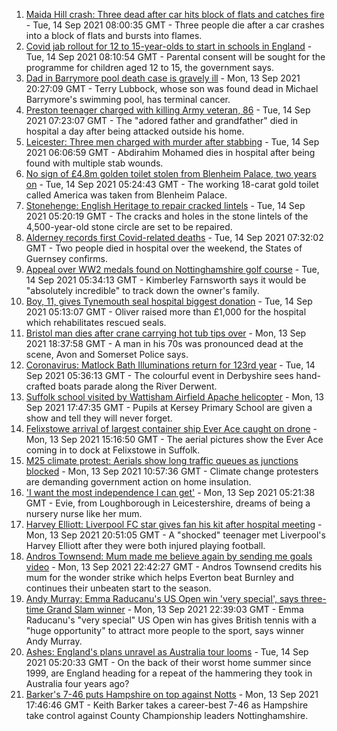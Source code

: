 1. [Maida Hill crash: Three dead after car hits block of flats and catches fire](https://www.bbc.co.uk/news/uk-england-london-58555703?at_medium=RSS&at_campaign=KARANGA) - Tue, 14 Sep 2021 08:00:35 GMT - Three people die after a car crashes into a block of flats and bursts into flames.
2. [Covid jab rollout for 12 to 15-year-olds to start in schools in England](https://www.bbc.co.uk/news/uk-58552769?at_medium=RSS&at_campaign=KARANGA) - Tue, 14 Sep 2021 08:10:54 GMT - Parental consent will be sought for the programme for children aged 12 to 15, the government says.
3. [Dad in Barrymore pool death case is gravely ill](https://www.bbc.co.uk/news/uk-england-essex-58552565?at_medium=RSS&at_campaign=KARANGA) - Mon, 13 Sep 2021 20:27:09 GMT - Terry Lubbock, whose son was found dead in Michael Barrymore's swimming pool, has terminal cancer.
4. [Preston teenager charged with killing Army veteran, 86](https://www.bbc.co.uk/news/uk-england-lancashire-58555723?at_medium=RSS&at_campaign=KARANGA) - Tue, 14 Sep 2021 07:23:07 GMT - The "adored father and grandfather" died in hospital a day after being attacked outside his home.
5. [Leicester: Three men charged with murder after stabbing](https://www.bbc.co.uk/news/uk-england-leicestershire-58555106?at_medium=RSS&at_campaign=KARANGA) - Tue, 14 Sep 2021 06:06:59 GMT - Abdirahim Mohamed dies in hospital after being found with multiple stab wounds.
6. [No sign of £4.8m golden toilet stolen from Blenheim Palace, two years on](https://www.bbc.co.uk/news/uk-england-oxfordshire-58529069?at_medium=RSS&at_campaign=KARANGA) - Tue, 14 Sep 2021 05:24:43 GMT - The working 18-carat gold toilet called America was taken from Blenheim Palace.
7. [Stonehenge: English Heritage to repair cracked lintels](https://www.bbc.co.uk/news/uk-england-wiltshire-58547463?at_medium=RSS&at_campaign=KARANGA) - Tue, 14 Sep 2021 05:20:19 GMT - The cracks and holes in the stone lintels of the 4,500-year-old stone circle are set to be repaired.
8. [Alderney records first Covid-related deaths](https://www.bbc.co.uk/news/world-europe-guernsey-58555605?at_medium=RSS&at_campaign=KARANGA) - Tue, 14 Sep 2021 07:32:02 GMT - Two people died in hospital over the weekend, the States of Guernsey confirms.
9. [Appeal over WW2 medals found on Nottinghamshire golf course](https://www.bbc.co.uk/news/uk-england-nottinghamshire-58503872?at_medium=RSS&at_campaign=KARANGA) - Tue, 14 Sep 2021 05:34:13 GMT - Kimberley Farnsworth says it would be "absolutely incredible" to track down the owner's family.
10. [Boy, 11, gives Tynemouth seal hospital biggest donation](https://www.bbc.co.uk/news/uk-england-tyne-58549511?at_medium=RSS&at_campaign=KARANGA) - Tue, 14 Sep 2021 05:13:07 GMT - Oliver raised more than £1,000 for the hospital which rehabilitates rescued seals.
11. [Bristol man dies after crane carrying hot tub tips over](https://www.bbc.co.uk/news/uk-england-bristol-58543885?at_medium=RSS&at_campaign=KARANGA) - Mon, 13 Sep 2021 18:37:58 GMT - A man in his 70s was pronounced dead at the scene, Avon and Somerset Police says.
12. [Coronavirus: Matlock Bath Illuminations return for 123rd year](https://www.bbc.co.uk/news/uk-england-derbyshire-58552659?at_medium=RSS&at_campaign=KARANGA) - Tue, 14 Sep 2021 05:36:13 GMT - The colourful event in Derbyshire sees hand-crafted boats parade along the River Derwent.
13. [Suffolk school visited by Wattisham Airfield Apache helicopter](https://www.bbc.co.uk/news/uk-england-suffolk-58552257?at_medium=RSS&at_campaign=KARANGA) - Mon, 13 Sep 2021 17:47:35 GMT - Pupils at Kersey Primary School are given a show and tell they will never forget.
14. [Felixstowe arrival of largest container ship Ever Ace caught on drone](https://www.bbc.co.uk/news/uk-england-suffolk-58550645?at_medium=RSS&at_campaign=KARANGA) - Mon, 13 Sep 2021 15:16:50 GMT - The aerial pictures show the Ever Ace coming in to dock at Felixstowe in Suffolk.
15. [M25 climate protest: Aerials show long traffic queues as junctions blocked](https://www.bbc.co.uk/news/uk-58544189?at_medium=RSS&at_campaign=KARANGA) - Mon, 13 Sep 2021 10:57:36 GMT - Climate change protesters are demanding government action on home insulation.
16. ['I want the most independence I can get'](https://www.bbc.co.uk/news/uk-england-leicestershire-58501877?at_medium=RSS&at_campaign=KARANGA) - Mon, 13 Sep 2021 05:21:38 GMT - Evie, from Loughborough in Leicestershire, dreams of being a nursery nurse like her mum.
17. [Harvey Elliott: Liverpool FC star gives fan his kit after hospital meeting](https://www.bbc.co.uk/news/uk-england-leeds-58550047?at_medium=RSS&at_campaign=KARANGA) - Mon, 13 Sep 2021 20:51:05 GMT - A "shocked" teenager met Liverpool's Harvey Elliott after they were both injured playing football.
18. [Andros Townsend: Mum made me believe again by sending me goals video](https://www.bbc.co.uk/sport/football/58552957?at_medium=RSS&at_campaign=KARANGA) - Mon, 13 Sep 2021 22:42:27 GMT - Andros Townsend credits his mum for the wonder strike which helps Everton beat Burnley and continues their unbeaten start to the season.
19. [Andy Murray: Emma Raducanu's US Open win 'very special', says three-time Grand Slam winner](https://www.bbc.co.uk/sport/tennis/58551910?at_medium=RSS&at_campaign=KARANGA) - Mon, 13 Sep 2021 22:39:03 GMT - Emma Raducanu's "very special" US Open win has gives British tennis with a "huge opportunity" to attract more people to the sport, says winner Andy Murray.
20. [Ashes: England's plans unravel as Australia tour looms](https://www.bbc.co.uk/sport/cricket/58544156?at_medium=RSS&at_campaign=KARANGA) - Tue, 14 Sep 2021 05:20:33 GMT - On the back of their worst home summer since 1999, are England heading for a repeat of the hammering they took in Australia four years ago?
21. [Barker's 7-46 puts Hampshire on top against Notts](https://www.bbc.co.uk/sport/cricket/58547334?at_medium=RSS&at_campaign=KARANGA) - Mon, 13 Sep 2021 17:46:46 GMT - Keith Barker takes a career-best 7-46 as Hampshire take control against County Championship leaders Nottinghamshire.
